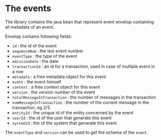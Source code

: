 # The events 

The library contains the java bean that represent event envelop containing all metadata of an event. 

Envelop contains following fields: 

 * `id` : the id of the event 
 * `sequenceNum` : the last event number 
 * `eventType` : the type of the event 
 * `emissionDate` : the date 
 * `transactionId` : an id for a transaction, used in case of multiple event in a row 
 * `metadata` : a free metadata object for this event 
 * `event` : the event himself 
 * `context` : a free context object for this event  
 * `version` : the version number of the event 
 * `totalMessageInTransaction` : the number of messages in the transaction 
 * `numMessageInTransaction` : the number of the current message in the transaction, eg 2/5 
 * `entityId` : the unique id of the entity concerned by the event  
 * `userId` : the id of the user that generate this event 
 * `systemId` : the of the system that generate this event
 
The `eventType` and `version` can be used to get the schema of the `event`. 